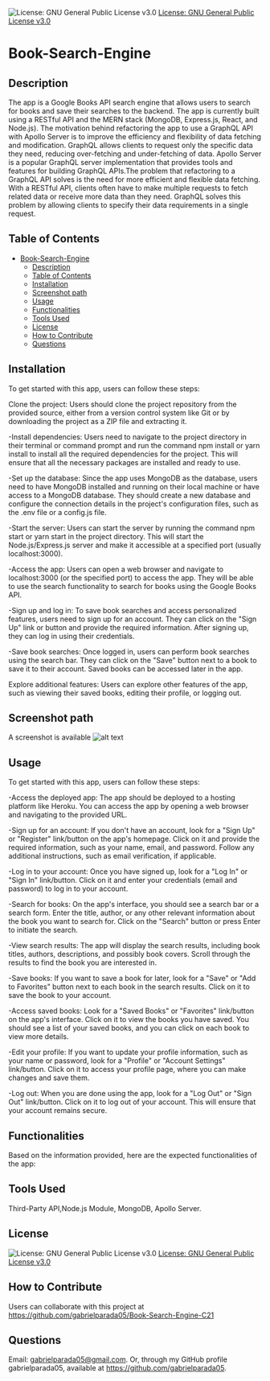 
![License: GNU General Public License v3.0](https://img.shields.io/badge/License-GPLv3-blue.svg)
[License: GNU General Public License v3.0](https://www.gnu.org/licenses/gpl-3.0)

# Book-Search-Engine

## Description
The app is a Google Books API search engine that allows users to search for books and save their searches to the backend. The app is currently built using a RESTful API and the MERN stack (MongoDB, Express.js, React, and Node.js). The motivation behind refactoring the app to use a GraphQL API with Apollo Server is to improve the efficiency and flexibility of data fetching and modification. GraphQL allows clients to request only the specific data they need, reducing over-fetching and under-fetching of data. Apollo Server is a popular GraphQL server implementation that provides tools and features for building GraphQL APIs.The problem that refactoring to a GraphQL API solves is the need for more efficient and flexible data fetching. With a RESTful API, clients often have to make multiple requests to fetch related data or receive more data than they need. GraphQL solves this problem by allowing clients to specify their data requirements in a single request.

## Table of Contents

- [Book-Search-Engine](#book-search-engine)
  - [Description](#description)
  - [Table of Contents](#table-of-contents)
  - [Installation](#installation)
  - [Screenshot path](#screenshot-path)
  - [Usage](#usage)
  - [Functionalities](#functionalities)
  - [Tools Used](#tools-used)
  - [License](#license)
  - [How to Contribute](#how-to-contribute)
  - [Questions](#questions)

## Installation 
To get started with this app, users can follow these steps:

Clone the project: Users should clone the project repository from the provided source, either from a version control system like Git or by downloading the project as a ZIP file and extracting it.

-Install dependencies: Users need to navigate to the project directory in their terminal or command prompt and run the command npm install or yarn install to install all the required dependencies for the project. This will ensure that all the necessary packages are installed and ready to use.

-Set up the database: Since the app uses MongoDB as the database, users need to have MongoDB installed and running on their local machine or have access to a MongoDB database. They should create a new database and configure the connection details in the project's configuration files, such as the .env file or a config.js file.

-Start the server: Users can start the server by running the command npm start or yarn start in the project directory. This will start the Node.js/Express.js server and make it accessible at a specified port (usually localhost:3000).

-Access the app: Users can open a web browser and navigate to localhost:3000 (or the specified port) to access the app. They will be able to use the search functionality to search for books using the Google Books API.

-Sign up and log in: To save book searches and access personalized features, users need to sign up for an account. They can click on the "Sign Up" link or button and provide the required information. After signing up, they can log in using their credentials.

-Save book searches: Once logged in, users can perform book searches using the search bar. They can click on the "Save" button next to a book to save it to their account. Saved books can be accessed later in the app.

Explore additional features: Users can explore other features of the app, such as viewing their saved books, editing their profile, or logging out.

## Screenshot path
A screenshot is available ![alt text](aaaaaaaaaaaaaaaaaaaaaaaaaaaaaaaaaaaaaaa)

## Usage
To get started with this app, users can follow these steps:

-Access the deployed app: The app should be deployed to a hosting platform like Heroku. You can access the app by opening a web browser and navigating to the provided URL.

-Sign up for an account: If you don't have an account, look for a "Sign Up" or "Register" link/button on the app's homepage. Click on it and provide the required information, such as your name, email, and password. Follow any additional instructions, such as email verification, if applicable.

-Log in to your account: Once you have signed up, look for a "Log In" or "Sign In" link/button. Click on it and enter your credentials (email and password) to log in to your account.

-Search for books: On the app's interface, you should see a search bar or a search form. Enter the title, author, or any other relevant information about the book you want to search for. Click on the "Search" button or press Enter to initiate the search.

-View search results: The app will display the search results, including book titles, authors, descriptions, and possibly book covers. Scroll through the results to find the book you are interested in.

-Save books: If you want to save a book for later, look for a "Save" or "Add to Favorites" button next to each book in the search results. Click on it to save the book to your account.

-Access saved books: Look for a "Saved Books" or "Favorites" link/button on the app's interface. Click on it to view the books you have saved. You should see a list of your saved books, and you can click on each book to view more details.

-Edit your profile: If you want to update your profile information, such as your name or password, look for a "Profile" or "Account Settings" link/button. Click on it to access your profile page, where you can make changes and save them.

-Log out: When you are done using the app, look for a "Log Out" or "Sign Out" link/button. Click on it to log out of your account. This will ensure that your account remains secure.

## Functionalities
Based on the information provided, here are the expected functionalities of the app:

## Tools Used
Third-Party API,Node.js Module, MongoDB, Apollo Server.


## License
![License: GNU General Public License v3.0](https://img.shields.io/badge/License-GPLv3-blue.svg)
[License: GNU General Public License v3.0](https://www.gnu.org/licenses/gpl-3.0)


## How to Contribute  
Users can collaborate with this project at https://github.com/gabrielparada05/Book-Search-Engine-C21

## Questions 
 Email: [gabrielparada05@gmail.com](mailto:gabrielparada05@gmail.com). Or, through my GitHub profile gabrielparada05, available at https://github.com/gabrielparada05.


